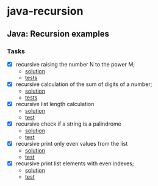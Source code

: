 # java-recursion

## Java: Recursion examples

### Tasks
- [x] recursive raising the number N to the power M;
  - [solution](https://github.com/ducknowledges/java-recursion/blob/ad9feb77b4fa60209974455e0e1f56eb6676232e/src/main/java/com/github/ducknowledges/recursion/Recursion.java#L7-L12)
  - [tests](https://github.com/ducknowledges/java-recursion/blob/ad9feb77b4fa60209974455e0e1f56eb6676232e/src/test/java/com/github/ducknowledges/recursion/RecursionTest.java#L11-L18)
- [x] recursive calculation of the sum of digits of a number;
  - [solution](https://github.com/ducknowledges/java-recursion/blob/de26f4e0868bb351a37ea68fd83b39119173d658/src/main/java/com/github/ducknowledges/recursion/Recursion.java#L14-L19)
  - [tests](https://github.com/ducknowledges/java-recursion/blob/de26f4e0868bb351a37ea68fd83b39119173d658/src/test/java/com/github/ducknowledges/recursion/RecursionTest.java#L20-L27)
- [x] recursive list length calculation
  - [solution](https://github.com/ducknowledges/java-recursion/blob/c59c590851f8498c1b52ad9320aa5d8ed3d0a82d/src/main/java/com/github/ducknowledges/recursion/Recursion.java#L23-L29)
  - [test](https://github.com/ducknowledges/java-recursion/blob/c59c590851f8498c1b52ad9320aa5d8ed3d0a82d/src/test/java/com/github/ducknowledges/recursion/RecursionTest.java#L36-L42)
- [x] recursive check if a string is a palindrome
  - [solution](https://github.com/ducknowledges/java-recursion/blob/c2649e8a4b82ff3af1cabfcc1a20edf49b874bd9/src/main/java/com/github/ducknowledges/recursion/Recursion.java#L31-L45)
  - [test](https://github.com/ducknowledges/java-recursion/blob/c2649e8a4b82ff3af1cabfcc1a20edf49b874bd9/src/test/java/com/github/ducknowledges/recursion/RecursionTest.java#L44-L60)
- [x] recursive print only even values from the list
  - [solution](https://github.com/ducknowledges/java-recursion/blob/3f6675f4407d9ae5073f4d0a35be08e52baa045b/src/main/java/com/github/ducknowledges/recursion/Recursion.java#L42-L53)
  - [test](https://github.com/ducknowledges/java-recursion/blob/3f6675f4407d9ae5073f4d0a35be08e52baa045b/src/test/java/com/github/ducknowledges/recursion/RecursionTest.java#L64-L93)
- [x] recursive print list elements with even indexes;
  - [solution](https://github.com/ducknowledges/java-recursion/blob/dae6c0e68f28a66cb83cf39d46d62201b476787a/src/main/java/com/github/ducknowledges/recursion/Recursion.java#L55-L65)
  - [test](https://github.com/ducknowledges/java-recursion/blob/dae6c0e68f28a66cb83cf39d46d62201b476787a/src/test/java/com/github/ducknowledges/recursion/RecursionTest.java#L96-L121)